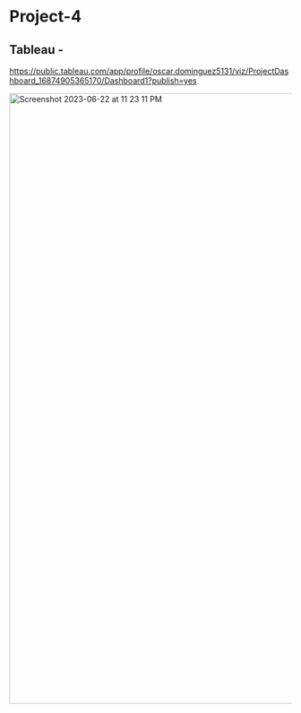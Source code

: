 # Project-4

## Tableau -
https://public.tableau.com/app/profile/oscar.dominguez5131/viz/ProjectDashboard_16874905365170/Dashboard1?publish=yes

<img width="1089" alt="Screenshot 2023-06-22 at 11 23 11 PM" src="https://github.com/oscardominguez-ds/Project-4/assets/123289046/322ee303-381f-4f66-bc1c-05576c9814d6">
